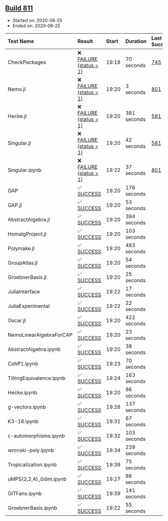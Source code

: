## [Build 811](https://oscarci.mathematik.uni-kl.de/job/oscar-julia-1.4/811/)

* Started on: 2020-06-25
* Ended on: 2020-06-25

| Test Name    | Result | Start | Duration | Last Success | First Failure |
|:-------------|:-------|:------|:---------|:-------------|:--------------|
| CheckPackages | ❌ [FAILURE (status = 1)](https://oscarci.mathematik.uni-kl.de/job/oscar-julia-1.4/811/artifact/logs/build-811/CheckPackages.log) | 19:18 | 70 seconds | [745](https://oscarci.mathematik.uni-kl.de/job/oscar-julia-1.4/745/) | [746](https://oscarci.mathematik.uni-kl.de/job/oscar-julia-1.4/746/) |
| Nemo.jl | ❌ [FAILURE (status = 1)](https://oscarci.mathematik.uni-kl.de/job/oscar-julia-1.4/811/artifact/logs/build-811/Nemo.jl.log) | 19:20 | 3 seconds | [801](https://oscarci.mathematik.uni-kl.de/job/oscar-julia-1.4/801/) | [802](https://oscarci.mathematik.uni-kl.de/job/oscar-julia-1.4/802/) |
| Hecke.jl | ❌ [FAILURE (status = 1)](https://oscarci.mathematik.uni-kl.de/job/oscar-julia-1.4/811/artifact/logs/build-811/Hecke.jl.log) | 19:20 | 381 seconds | [581](https://oscarci.mathematik.uni-kl.de/job/oscar-julia-1.4/581/) | [582](https://oscarci.mathematik.uni-kl.de/job/oscar-julia-1.4/582/) |
| Singular.jl | ❌ [FAILURE (status = 1)](https://oscarci.mathematik.uni-kl.de/job/oscar-julia-1.4/811/artifact/logs/build-811/Singular.jl.log) | 19:20 | 42 seconds | [581](https://oscarci.mathematik.uni-kl.de/job/oscar-julia-1.4/581/) | [582](https://oscarci.mathematik.uni-kl.de/job/oscar-julia-1.4/582/) |
| Singular.ipynb | ❌ [FAILURE (status = 1)](https://oscarci.mathematik.uni-kl.de/job/oscar-julia-1.4/811/artifact/logs/build-811/Singular.ipynb.log) | 19:22 | 37 seconds | [801](https://oscarci.mathematik.uni-kl.de/job/oscar-julia-1.4/801/) | [802](https://oscarci.mathematik.uni-kl.de/job/oscar-julia-1.4/802/) |
| GAP | ✅ [SUCCESS](https://oscarci.mathematik.uni-kl.de/job/oscar-julia-1.4/811/artifact/logs/build-811/GAP.log) | 19:20 | 176 seconds |  |  |
| GAP.jl | ✅ [SUCCESS](https://oscarci.mathematik.uni-kl.de/job/oscar-julia-1.4/811/artifact/logs/build-811/GAP.jl.log) | 19:20 | 53 seconds |  |  |
| AbstractAlgebra.jl | ✅ [SUCCESS](https://oscarci.mathematik.uni-kl.de/job/oscar-julia-1.4/811/artifact/logs/build-811/AbstractAlgebra.jl.log) | 19:20 | 394 seconds |  |  |
| HomalgProject.jl | ✅ [SUCCESS](https://oscarci.mathematik.uni-kl.de/job/oscar-julia-1.4/811/artifact/logs/build-811/HomalgProject.jl.log) | 19:20 | 103 seconds |  |  |
| Polymake.jl | ✅ [SUCCESS](https://oscarci.mathematik.uni-kl.de/job/oscar-julia-1.4/811/artifact/logs/build-811/Polymake.jl.log) | 19:20 | 483 seconds |  |  |
| GroupAtlas.jl | ✅ [SUCCESS](https://oscarci.mathematik.uni-kl.de/job/oscar-julia-1.4/811/artifact/logs/build-811/GroupAtlas.jl.log) | 19:20 | 54 seconds |  |  |
| GroebnerBasis.jl | ✅ [SUCCESS](https://oscarci.mathematik.uni-kl.de/job/oscar-julia-1.4/811/artifact/logs/build-811/GroebnerBasis.jl.log) | 19:20 | 25 seconds |  |  |
| JuliaInterface | ✅ [SUCCESS](https://oscarci.mathematik.uni-kl.de/job/oscar-julia-1.4/811/artifact/logs/build-811/JuliaInterface.log) | 19:22 | 17 seconds |  |  |
| JuliaExperimental | ✅ [SUCCESS](https://oscarci.mathematik.uni-kl.de/job/oscar-julia-1.4/811/artifact/logs/build-811/JuliaExperimental.log) | 19:22 | 22 seconds |  |  |
| Oscar.jl | ✅ [SUCCESS](https://oscarci.mathematik.uni-kl.de/job/oscar-julia-1.4/811/artifact/logs/build-811/Oscar.jl.log) | 19:20 | 422 seconds |  |  |
| NemoLinearAlgebraForCAP | ✅ [SUCCESS](https://oscarci.mathematik.uni-kl.de/job/oscar-julia-1.4/811/artifact/logs/build-811/NemoLinearAlgebraForCAP.log) | 19:20 | 23 seconds |  |  |
| AbstractAlgebra.ipynb | ✅ [SUCCESS](https://oscarci.mathematik.uni-kl.de/job/oscar-julia-1.4/811/artifact/logs/build-811/AbstractAlgebra.ipynb.log) | 19:20 | 38 seconds |  |  |
| CohP1.ipynb | ✅ [SUCCESS](https://oscarci.mathematik.uni-kl.de/job/oscar-julia-1.4/811/artifact/logs/build-811/CohP1.ipynb.log) | 19:23 | 70 seconds |  |  |
| TiltingEquivalence.ipynb | ✅ [SUCCESS](https://oscarci.mathematik.uni-kl.de/job/oscar-julia-1.4/811/artifact/logs/build-811/TiltingEquivalence.ipynb.log) | 19:24 | 163 seconds |  |  |
| Hecke.ipynb | ✅ [SUCCESS](https://oscarci.mathematik.uni-kl.de/job/oscar-julia-1.4/811/artifact/logs/build-811/Hecke.ipynb.log) | 19:20 | 86 seconds |  |  |
| g-vectors.ipynb | ✅ [SUCCESS](https://oscarci.mathematik.uni-kl.de/job/oscar-julia-1.4/811/artifact/logs/build-811/g-vectors.ipynb.log) | 19:28 | 137 seconds |  |  |
| K3-16.ipynb | ✅ [SUCCESS](https://oscarci.mathematik.uni-kl.de/job/oscar-julia-1.4/811/artifact/logs/build-811/K3-16.ipynb.log) | 19:31 | 67 seconds |  |  |
| c-automorphisms.ipynb | ✅ [SUCCESS](https://oscarci.mathematik.uni-kl.de/job/oscar-julia-1.4/811/artifact/logs/build-811/c-automorphisms.ipynb.log) | 19:32 | 103 seconds |  |  |
| wronski-poly.ipynb | ✅ [SUCCESS](https://oscarci.mathematik.uni-kl.de/job/oscar-julia-1.4/811/artifact/logs/build-811/wronski-poly.ipynb.log) | 19:34 | 239 seconds |  |  |
| Tropicalization.ipynb | ✅ [SUCCESS](https://oscarci.mathematik.uni-kl.de/job/oscar-julia-1.4/811/artifact/logs/build-811/Tropicalization.ipynb.log) | 19:38 | 75 seconds |  |  |
| uMPS(2,2,4)_0dim.ipynb | ✅ [SUCCESS](https://oscarci.mathematik.uni-kl.de/job/oscar-julia-1.4/811/artifact/logs/build-811/uMPS-2-2-4-_0dim.ipynb.log) | 19:27 | 86 seconds |  |  |
| GITFans.ipynb | ✅ [SUCCESS](https://oscarci.mathematik.uni-kl.de/job/oscar-julia-1.4/811/artifact/logs/build-811/GITFans.ipynb.log) | 19:39 | 141 seconds |  |  |
| GroebnerBasis.ipynb | ✅ [SUCCESS](https://oscarci.mathematik.uni-kl.de/job/oscar-julia-1.4/811/artifact/logs/build-811/GroebnerBasis.ipynb.log) | 19:22 | 55 seconds |  |  |
